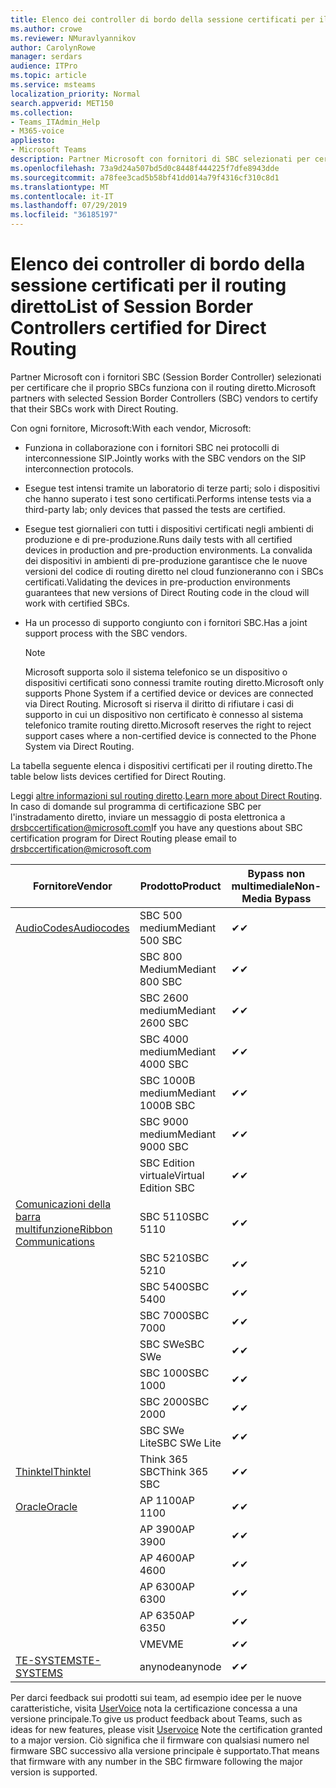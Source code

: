 ```yaml
---
title: Elenco dei controller di bordo della sessione certificati per il routing diretto
ms.author: crowe
ms.reviewer: NMuravlyannikov
author: CarolynRowe
manager: serdars
audience: ITPro
ms.topic: article
ms.service: msteams
localization_priority: Normal
search.appverid: MET150
ms.collection:
- Teams_ITAdmin_Help
- M365-voice
appliesto:
- Microsoft Teams
description: Partner Microsoft con fornitori di SBC selezionati per certificare il lavoro di SBCs con il routing diretto.
ms.openlocfilehash: 73a9d24a507bd5d0c8448f444225f7dfe8943dde
ms.sourcegitcommit: a78fee3cad5b58bf41dd014a79f4316cf310c8d1
ms.translationtype: MT
ms.contentlocale: it-IT
ms.lasthandoff: 07/29/2019
ms.locfileid: "36185197"
---
```

# <a name="list-of-session-border-controllers-certified-for-direct-routing"></a><span data-ttu-id="e9e78-103">Elenco dei controller di bordo della sessione certificati per il routing diretto</span><span class="sxs-lookup"><span data-stu-id="e9e78-103">List of Session Border Controllers certified for Direct Routing</span></span>

<span data-ttu-id="e9e78-104">Partner Microsoft con i fornitori SBC (Session Border Controller) selezionati per certificare che il proprio SBCs funziona con il routing diretto.</span><span class="sxs-lookup"><span data-stu-id="e9e78-104">Microsoft partners with selected Session Border Controllers (SBC) vendors to certify that their SBCs work with Direct Routing.</span></span> 

<span data-ttu-id="e9e78-105">Con ogni fornitore, Microsoft:</span><span class="sxs-lookup"><span data-stu-id="e9e78-105">With each vendor, Microsoft:</span></span> 

- <span data-ttu-id="e9e78-106">Funziona in collaborazione con i fornitori SBC nei protocolli di interconnessione SIP.</span><span class="sxs-lookup"><span data-stu-id="e9e78-106">Jointly works with the SBC vendors on the SIP interconnection protocols.</span></span>
- <span data-ttu-id="e9e78-107">Esegue test intensi tramite un laboratorio di terze parti; solo i dispositivi che hanno superato i test sono certificati.</span><span class="sxs-lookup"><span data-stu-id="e9e78-107">Performs intense tests via a third-party lab; only devices that passed the tests are certified.</span></span> 
- <span data-ttu-id="e9e78-108">Esegue test giornalieri con tutti i dispositivi certificati negli ambienti di produzione e di pre-produzione.</span><span class="sxs-lookup"><span data-stu-id="e9e78-108">Runs daily tests with all certified devices in production and pre-production environments.</span></span> <span data-ttu-id="e9e78-109">La convalida dei dispositivi in ambienti di pre-produzione garantisce che le nuove versioni del codice di routing diretto nel cloud funzioneranno con i SBCs certificati.</span><span class="sxs-lookup"><span data-stu-id="e9e78-109">Validating the devices in pre-production environments guarantees that new versions of Direct Routing code in the cloud will work with certified SBCs.</span></span> 
- <span data-ttu-id="e9e78-110">Ha un processo di supporto congiunto con i fornitori SBC.</span><span class="sxs-lookup"><span data-stu-id="e9e78-110">Has a joint support process with the SBC vendors.</span></span>


  > [!NOTE]
  > <span data-ttu-id="e9e78-111">Microsoft supporta solo il sistema telefonico se un dispositivo o dispositivi certificati sono connessi tramite routing diretto.</span><span class="sxs-lookup"><span data-stu-id="e9e78-111">Microsoft only supports Phone System if a certified device or devices are connected via Direct Routing.</span></span> <span data-ttu-id="e9e78-112">Microsoft si riserva il diritto di rifiutare i casi di supporto in cui un dispositivo non certificato è connesso al sistema telefonico tramite routing diretto.</span><span class="sxs-lookup"><span data-stu-id="e9e78-112">Microsoft reserves the right to reject support cases where a non-certified device is connected to the Phone System via Direct Routing.</span></span> 

<span data-ttu-id="e9e78-113">La tabella seguente elenca i dispositivi certificati per il routing diretto.</span><span class="sxs-lookup"><span data-stu-id="e9e78-113">The table below lists devices certified for Direct Routing.</span></span> 

<span data-ttu-id="e9e78-114">Leggi [altre informazioni sul routing diretto](https://aka.ms/dr).</span><span class="sxs-lookup"><span data-stu-id="e9e78-114">[Learn more about Direct Routing](https://aka.ms/dr).</span></span> <span data-ttu-id="e9e78-115">In caso di domande sul programma di certificazione SBC per l'instradamento diretto, inviare un messaggio di posta elettronica a drsbccertification@microsoft.com</span><span class="sxs-lookup"><span data-stu-id="e9e78-115">If you have any questions about SBC certification program for Direct Routing please email to drsbccertification@microsoft.com</span></span>


|                                                       <span data-ttu-id="e9e78-116">Fornitore</span><span class="sxs-lookup"><span data-stu-id="e9e78-116">Vendor</span></span>                                                        |       <span data-ttu-id="e9e78-117">Prodotto</span><span class="sxs-lookup"><span data-stu-id="e9e78-117">Product</span></span>       | <span data-ttu-id="e9e78-118">Bypass non multimediale</span><span class="sxs-lookup"><span data-stu-id="e9e78-118">Non-Media Bypass</span></span> | <span data-ttu-id="e9e78-119">Bypass multimediale</span><span class="sxs-lookup"><span data-stu-id="e9e78-119">Media Bypass</span></span> | <span data-ttu-id="e9e78-120">Versione software</span><span class="sxs-lookup"><span data-stu-id="e9e78-120">Software Version</span></span> |
|---------------------------------------------------------------------------------------------------------------------|---------------------|------------------|--------------|------------------|
| [<span data-ttu-id="e9e78-121">AudioCodes</span><span class="sxs-lookup"><span data-stu-id="e9e78-121">Audiocodes</span></span>](https://www.audiocodes.com/solutions-products/products/products-for-microsoft-365/direct-routing-for-microsoft-teams) |   <span data-ttu-id="e9e78-122">SBC 500 medium</span><span class="sxs-lookup"><span data-stu-id="e9e78-122">Mediant 500 SBC</span></span>   |     <span data-ttu-id="e9e78-123">&#10004;</span><span class="sxs-lookup"><span data-stu-id="e9e78-123">&#10004;</span></span>     |   <span data-ttu-id="e9e78-124">&#10004;</span><span class="sxs-lookup"><span data-stu-id="e9e78-124">&#10004;</span></span>    |  <span data-ttu-id="e9e78-125">7.20 a. 250</span><span class="sxs-lookup"><span data-stu-id="e9e78-125">7.20A.250</span></span>   |
|                                                                                                                     |   <span data-ttu-id="e9e78-126">SBC 800 Medium</span><span class="sxs-lookup"><span data-stu-id="e9e78-126">Mediant 800 SBC</span></span>   |     <span data-ttu-id="e9e78-127">&#10004;</span><span class="sxs-lookup"><span data-stu-id="e9e78-127">&#10004;</span></span>     |   <span data-ttu-id="e9e78-128">&#10004;</span><span class="sxs-lookup"><span data-stu-id="e9e78-128">&#10004;</span></span>     |  <span data-ttu-id="e9e78-129">7.20 a. 250</span><span class="sxs-lookup"><span data-stu-id="e9e78-129">7.20A.250</span></span>   |
|                                                                                                                     |  <span data-ttu-id="e9e78-130">SBC 2600 medium</span><span class="sxs-lookup"><span data-stu-id="e9e78-130">Mediant 2600 SBC</span></span>   |     <span data-ttu-id="e9e78-131">&#10004;</span><span class="sxs-lookup"><span data-stu-id="e9e78-131">&#10004;</span></span>     |   <span data-ttu-id="e9e78-132">&#10004;</span><span class="sxs-lookup"><span data-stu-id="e9e78-132">&#10004;</span></span>    |  <span data-ttu-id="e9e78-133">7.20 a. 250</span><span class="sxs-lookup"><span data-stu-id="e9e78-133">7.20A.250</span></span>   |
|                                                                                                                     |  <span data-ttu-id="e9e78-134">SBC 4000 medium</span><span class="sxs-lookup"><span data-stu-id="e9e78-134">Mediant 4000 SBC</span></span>   |     <span data-ttu-id="e9e78-135">&#10004;</span><span class="sxs-lookup"><span data-stu-id="e9e78-135">&#10004;</span></span>     |   <span data-ttu-id="e9e78-136">&#10004;</span><span class="sxs-lookup"><span data-stu-id="e9e78-136">&#10004;</span></span>     |  <span data-ttu-id="e9e78-137">7.20 a. 250</span><span class="sxs-lookup"><span data-stu-id="e9e78-137">7.20A.250</span></span>   |
|                                                                                                                     | <span data-ttu-id="e9e78-138">SBC 1000B medium</span><span class="sxs-lookup"><span data-stu-id="e9e78-138">Mediant 1000B  SBC</span></span>  |     <span data-ttu-id="e9e78-139">&#10004;</span><span class="sxs-lookup"><span data-stu-id="e9e78-139">&#10004;</span></span>     |   <span data-ttu-id="e9e78-140">In sospeso</span><span class="sxs-lookup"><span data-stu-id="e9e78-140">Pending</span></span>     |  <span data-ttu-id="e9e78-141">7.20 a. 250</span><span class="sxs-lookup"><span data-stu-id="e9e78-141">7.20A.250</span></span>  |
|                                                                                                                     | <span data-ttu-id="e9e78-142">SBC 9000 medium</span><span class="sxs-lookup"><span data-stu-id="e9e78-142">Mediant 9000  SBC</span></span>  |     <span data-ttu-id="e9e78-143">&#10004;</span><span class="sxs-lookup"><span data-stu-id="e9e78-143">&#10004;</span></span>     |   <span data-ttu-id="e9e78-144">&#10004;</span><span class="sxs-lookup"><span data-stu-id="e9e78-144">&#10004;</span></span>     |  <span data-ttu-id="e9e78-145">7.20 a. 250</span><span class="sxs-lookup"><span data-stu-id="e9e78-145">7.20A.250</span></span>   |                                                                       
|                                                                                                                     | <span data-ttu-id="e9e78-146">SBC Edition virtuale</span><span class="sxs-lookup"><span data-stu-id="e9e78-146">Virtual Edition SBC</span></span> |     <span data-ttu-id="e9e78-147">&#10004;</span><span class="sxs-lookup"><span data-stu-id="e9e78-147">&#10004;</span></span>     |   <span data-ttu-id="e9e78-148">&#10004;</span><span class="sxs-lookup"><span data-stu-id="e9e78-148">&#10004;</span></span>     |  <span data-ttu-id="e9e78-149">7.20 a. 250</span><span class="sxs-lookup"><span data-stu-id="e9e78-149">7.20A.250</span></span> |
|  [<span data-ttu-id="e9e78-150">Comunicazioni della barra multifunzione</span><span class="sxs-lookup"><span data-stu-id="e9e78-150">Ribbon Communications</span></span>](https://ribboncommunications.com/solutions/enterprise-solutions/microsoft-skype-business)  |      <span data-ttu-id="e9e78-151">SBC 5110</span><span class="sxs-lookup"><span data-stu-id="e9e78-151">SBC 5110</span></span>       |     <span data-ttu-id="e9e78-152">&#10004;</span><span class="sxs-lookup"><span data-stu-id="e9e78-152">&#10004;</span></span>     |   <span data-ttu-id="e9e78-153">&#10004;</span><span class="sxs-lookup"><span data-stu-id="e9e78-153">&#10004;</span></span>    |       <span data-ttu-id="e9e78-154">V 6.2</span><span class="sxs-lookup"><span data-stu-id="e9e78-154">V6.2</span></span>       |
|                                                                                                                     |      <span data-ttu-id="e9e78-155">SBC 5210</span><span class="sxs-lookup"><span data-stu-id="e9e78-155">SBC 5210</span></span>       |     <span data-ttu-id="e9e78-156">&#10004;</span><span class="sxs-lookup"><span data-stu-id="e9e78-156">&#10004;</span></span>     |  <span data-ttu-id="e9e78-157">&#10004;</span><span class="sxs-lookup"><span data-stu-id="e9e78-157">&#10004;</span></span>    |       <span data-ttu-id="e9e78-158">V 6.2</span><span class="sxs-lookup"><span data-stu-id="e9e78-158">V6.2</span></span>       |
|                                                                                                                     |      <span data-ttu-id="e9e78-159">SBC 5400</span><span class="sxs-lookup"><span data-stu-id="e9e78-159">SBC 5400</span></span>       |     <span data-ttu-id="e9e78-160">&#10004;</span><span class="sxs-lookup"><span data-stu-id="e9e78-160">&#10004;</span></span>     |   <span data-ttu-id="e9e78-161">&#10004;</span><span class="sxs-lookup"><span data-stu-id="e9e78-161">&#10004;</span></span>   |       <span data-ttu-id="e9e78-162">V 6.2</span><span class="sxs-lookup"><span data-stu-id="e9e78-162">V6.2</span></span>       |
|                                                                                                                     |      <span data-ttu-id="e9e78-163">SBC 7000</span><span class="sxs-lookup"><span data-stu-id="e9e78-163">SBC 7000</span></span>       |     <span data-ttu-id="e9e78-164">&#10004;</span><span class="sxs-lookup"><span data-stu-id="e9e78-164">&#10004;</span></span>     |   <span data-ttu-id="e9e78-165">&#10004;</span><span class="sxs-lookup"><span data-stu-id="e9e78-165">&#10004;</span></span>    |       <span data-ttu-id="e9e78-166">V 6.2</span><span class="sxs-lookup"><span data-stu-id="e9e78-166">V6.2</span></span>       |
|                                                                                                                     |       <span data-ttu-id="e9e78-167">SBC SWe</span><span class="sxs-lookup"><span data-stu-id="e9e78-167">SBC SWe</span></span>       |     <span data-ttu-id="e9e78-168">&#10004;</span><span class="sxs-lookup"><span data-stu-id="e9e78-168">&#10004;</span></span>     |   <span data-ttu-id="e9e78-169">&#10004;</span><span class="sxs-lookup"><span data-stu-id="e9e78-169">&#10004;</span></span>   |       <span data-ttu-id="e9e78-170">V 6.2</span><span class="sxs-lookup"><span data-stu-id="e9e78-170">V6.2</span></span>       |
|                                                                                                                     |      <span data-ttu-id="e9e78-171">SBC 1000</span><span class="sxs-lookup"><span data-stu-id="e9e78-171">SBC 1000</span></span>       |     <span data-ttu-id="e9e78-172">&#10004;</span><span class="sxs-lookup"><span data-stu-id="e9e78-172">&#10004;</span></span>     |   <span data-ttu-id="e9e78-173">&#10004;</span><span class="sxs-lookup"><span data-stu-id="e9e78-173">&#10004;</span></span>    |      <span data-ttu-id="e9e78-174">v 8.0.1</span><span class="sxs-lookup"><span data-stu-id="e9e78-174">v8.0.1</span></span>     |
|                                                                                                                     |      <span data-ttu-id="e9e78-175">SBC 2000</span><span class="sxs-lookup"><span data-stu-id="e9e78-175">SBC 2000</span></span>       |     <span data-ttu-id="e9e78-176">&#10004;</span><span class="sxs-lookup"><span data-stu-id="e9e78-176">&#10004;</span></span>     |   <span data-ttu-id="e9e78-177">&#10004;</span><span class="sxs-lookup"><span data-stu-id="e9e78-177">&#10004;</span></span>   |     <span data-ttu-id="e9e78-178">v 8.0.1</span><span class="sxs-lookup"><span data-stu-id="e9e78-178">v8.0.1</span></span>     |
|                                                                                                                     |    <span data-ttu-id="e9e78-179">SBC SWe Lite</span><span class="sxs-lookup"><span data-stu-id="e9e78-179">SBC SWe Lite</span></span>     |     <span data-ttu-id="e9e78-180">&#10004;</span><span class="sxs-lookup"><span data-stu-id="e9e78-180">&#10004;</span></span>     |  <span data-ttu-id="e9e78-181">&#10004;</span><span class="sxs-lookup"><span data-stu-id="e9e78-181">&#10004;</span></span>    |      <span data-ttu-id="e9e78-182">v 8.0.1</span><span class="sxs-lookup"><span data-stu-id="e9e78-182">v8.0.1</span></span>    |
|                     [<span data-ttu-id="e9e78-183">Thinktel</span><span class="sxs-lookup"><span data-stu-id="e9e78-183">Thinktel</span></span>](https://www.thinktel.ca/services/think-365/think-365-overview/)                      |    <span data-ttu-id="e9e78-184">Think 365 SBC</span><span class="sxs-lookup"><span data-stu-id="e9e78-184">Think 365 SBC</span></span>    |     <span data-ttu-id="e9e78-185">&#10004;</span><span class="sxs-lookup"><span data-stu-id="e9e78-185">&#10004;</span></span>     |   <span data-ttu-id="e9e78-186">In sospeso</span><span class="sxs-lookup"><span data-stu-id="e9e78-186">Pending</span></span>    |       <span data-ttu-id="e9e78-187">V 1.4</span><span class="sxs-lookup"><span data-stu-id="e9e78-187">V1.4</span></span>       |
|                     [<span data-ttu-id="e9e78-188">Oracle</span><span class="sxs-lookup"><span data-stu-id="e9e78-188">Oracle</span></span>](https://www.oracle.com/industries/communications/enterprise-session-border-controller/microsoft.html)                      |    <span data-ttu-id="e9e78-189">AP 1100</span><span class="sxs-lookup"><span data-stu-id="e9e78-189">AP 1100</span></span>      |    <span data-ttu-id="e9e78-190">&#10004;</span><span class="sxs-lookup"><span data-stu-id="e9e78-190">&#10004;</span></span>     |    <span data-ttu-id="e9e78-191">&#10004;</span><span class="sxs-lookup"><span data-stu-id="e9e78-191">&#10004;</span></span>    |   <span data-ttu-id="e9e78-192">8.3.0.0.1</span><span class="sxs-lookup"><span data-stu-id="e9e78-192">8.3.0.0.1</span></span> |
|                                                                                                                    |    <span data-ttu-id="e9e78-193">AP 3900</span><span class="sxs-lookup"><span data-stu-id="e9e78-193">AP 3900</span></span>           |    <span data-ttu-id="e9e78-194">&#10004;</span><span class="sxs-lookup"><span data-stu-id="e9e78-194">&#10004;</span></span>     |    <span data-ttu-id="e9e78-195">&#10004;</span><span class="sxs-lookup"><span data-stu-id="e9e78-195">&#10004;</span></span>   |   <span data-ttu-id="e9e78-196">8.3.0.0.1</span><span class="sxs-lookup"><span data-stu-id="e9e78-196">8.3.0.0.1</span></span>  | 
|                                                                                                                    |      <span data-ttu-id="e9e78-197">AP 4600</span><span class="sxs-lookup"><span data-stu-id="e9e78-197">AP 4600</span></span>         |    <span data-ttu-id="e9e78-198">&#10004;</span><span class="sxs-lookup"><span data-stu-id="e9e78-198">&#10004;</span></span>   |    <span data-ttu-id="e9e78-199">&#10004;</span><span class="sxs-lookup"><span data-stu-id="e9e78-199">&#10004;</span></span>     |     <span data-ttu-id="e9e78-200">8.3.0.0.1</span><span class="sxs-lookup"><span data-stu-id="e9e78-200">8.3.0.0.1</span></span>  |
|                                                                                                                    |      <span data-ttu-id="e9e78-201">AP 6300</span><span class="sxs-lookup"><span data-stu-id="e9e78-201">AP 6300</span></span>         |    <span data-ttu-id="e9e78-202">&#10004;</span><span class="sxs-lookup"><span data-stu-id="e9e78-202">&#10004;</span></span>   |    <span data-ttu-id="e9e78-203">&#10004;</span><span class="sxs-lookup"><span data-stu-id="e9e78-203">&#10004;</span></span>     |     <span data-ttu-id="e9e78-204">8.3.0.0.1</span><span class="sxs-lookup"><span data-stu-id="e9e78-204">8.3.0.0.1</span></span>  |
|                                                                                                                   |      <span data-ttu-id="e9e78-205">AP 6350</span><span class="sxs-lookup"><span data-stu-id="e9e78-205">AP 6350</span></span>           |    <span data-ttu-id="e9e78-206">&#10004;</span><span class="sxs-lookup"><span data-stu-id="e9e78-206">&#10004;</span></span>   |    <span data-ttu-id="e9e78-207">&#10004;</span><span class="sxs-lookup"><span data-stu-id="e9e78-207">&#10004;</span></span>    |     <span data-ttu-id="e9e78-208">8.3.0.0.1</span><span class="sxs-lookup"><span data-stu-id="e9e78-208">8.3.0.0.1</span></span>  |                                             
|                                                                                                                    |      <span data-ttu-id="e9e78-209">VME</span><span class="sxs-lookup"><span data-stu-id="e9e78-209">VME</span></span>           |    <span data-ttu-id="e9e78-210">&#10004;</span><span class="sxs-lookup"><span data-stu-id="e9e78-210">&#10004;</span></span>    |    <span data-ttu-id="e9e78-211">&#10004;</span><span class="sxs-lookup"><span data-stu-id="e9e78-211">&#10004;</span></span>    |     <span data-ttu-id="e9e78-212">8.3.0.0.1</span><span class="sxs-lookup"><span data-stu-id="e9e78-212">8.3.0.0.1</span></span>   |
|                     [<span data-ttu-id="e9e78-213">TE-SYSTEMS</span><span class="sxs-lookup"><span data-stu-id="e9e78-213">TE-SYSTEMS</span></span>](https://www.anynode.de/anynode-and-microsoft-teams/)                               |     <span data-ttu-id="e9e78-214">anynode</span><span class="sxs-lookup"><span data-stu-id="e9e78-214">anynode</span></span>         |     <span data-ttu-id="e9e78-215">&#10004;</span><span class="sxs-lookup"><span data-stu-id="e9e78-215">&#10004;</span></span>   |  <span data-ttu-id="e9e78-216">&#10004;</span><span class="sxs-lookup"><span data-stu-id="e9e78-216">&#10004;</span></span>   |      <span data-ttu-id="e9e78-217">v 3.16.2</span><span class="sxs-lookup"><span data-stu-id="e9e78-217">v3.16.2</span></span>      |

<span data-ttu-id="e9e78-218">Per darci feedback sui prodotti sui team, ad esempio idee per le nuove caratteristiche, visita [UserVoice](https://microsoftteams.uservoice.com) nota la certificazione concessa a una versione principale.</span><span class="sxs-lookup"><span data-stu-id="e9e78-218">To give us product feedback about Teams, such as ideas for new features, please visit [Uservoice](https://microsoftteams.uservoice.com) Note the certification granted to a major version.</span></span> <span data-ttu-id="e9e78-219">Ciò significa che il firmware con qualsiasi numero nel firmware SBC successivo alla versione principale è supportato.</span><span class="sxs-lookup"><span data-stu-id="e9e78-219">That means that firmware with any number in the SBC firmware following the major version is supported.</span></span>

